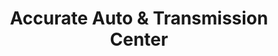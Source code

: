 ---
title: "Accurate Auto & Transmission Center"
url: /valparaiso/accurate-auto-und-transmission-center/
shop: Autowerkstatt
---